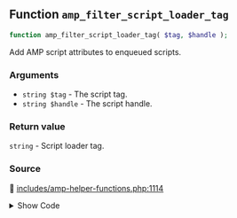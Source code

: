 ## Function `amp_filter_script_loader_tag`

```php
function amp_filter_script_loader_tag( $tag, $handle );
```

Add AMP script attributes to enqueued scripts.

### Arguments

* `string $tag` - The script tag.
* `string $handle` - The script handle.

### Return value

`string` - Script loader tag.

### Source

:link: [includes/amp-helper-functions.php:1114](../../includes/amp-helper-functions.php#L1114-L1164)

<details>
<summary>Show Code</summary>

```php
function amp_filter_script_loader_tag( $tag, $handle ) {
	$prefix = 'https://cdn.ampproject.org/';
	$src    = wp_scripts()->registered[ $handle ]->src;
	if ( 0 !== strpos( $src, $prefix ) ) {
		return $tag;
	}

	/*
	 * All scripts from AMP CDN should be loaded async.
	 * See <https://www.ampproject.org/docs/integration/pwa-amp/amp-in-pwa#include-"shadow-amp"-in-your-progressive-web-app>.
	 */
	$attributes = [
		'async' => true,
	];

	// Add custom-template and custom-element attributes. All component scripts look like https://cdn.ampproject.org/v0/:name-:version.js.
	if ( 'v0' === strtok( substr( $src, strlen( $prefix ) ), '/' ) ) {
		/*
		 * Per the spec, "Most extensions are custom-elements." In fact, there is only one custom template. So we hard-code it here.
		 *
		 * This could also be derived by looking at the extension_type in the extension_spec.
		 *
		 * @link https://github.com/ampproject/amphtml/blob/cd685d4e62153557519553ffa2183aedf8c93d62/validator/validator.proto#L326-L328
		 * @link https://github.com/ampproject/amphtml/blob/cd685d4e62153557519553ffa2183aedf8c93d62/extensions/amp-mustache/validator-amp-mustache.protoascii#L27
		 */
		if ( 'amp-mustache' === $handle ) {
			$attributes['custom-template'] = $handle;
		} else {
			$attributes['custom-element'] = $handle;
		}
	}

	// Add each attribute (if it hasn't already been added).
	foreach ( $attributes as $key => $value ) {
		if ( ! preg_match( ":\s$key(=|>|\s):", $tag ) ) {
			if ( true === $value ) {
				$attribute_string = sprintf( ' %s', esc_attr( $key ) );
			} else {
				$attribute_string = sprintf( ' %s="%s"', esc_attr( $key ), esc_attr( $value ) );
			}
			$tag = preg_replace(
				':(?=></script>):',
				$attribute_string,
				$tag,
				1
			);
		}
	}

	return $tag;
}
```

</details>

